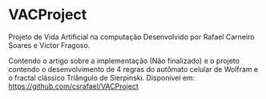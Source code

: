 # VACProject

Projeto de Vida Artificial na computação
Desenvolvido por Rafael Carneiro Soares e Victor Fragoso.

Contendo o artigo sobre a implementação (Não finalizado) e o projeto contendo o desenvolvimento de 4 regras do autômato celular de Wolfram e o fractal clássico Triângulo de Sierpinski.
Disponível em: https://github.com/csrafael/VACProject
